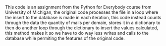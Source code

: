 This code is an assignment from the Python for Everybody course from University of Michigan, 
the original code processes the file in a loop where the insert to the database is made in each iteration,
this code instead counts through the data the quantity of mails per domain, stores it in a dictionary to then
do another loop through the dictionary to insert the values calculated, this method makes it so we have to
do way less writes and calls to the database while permiting the features of the original code.
